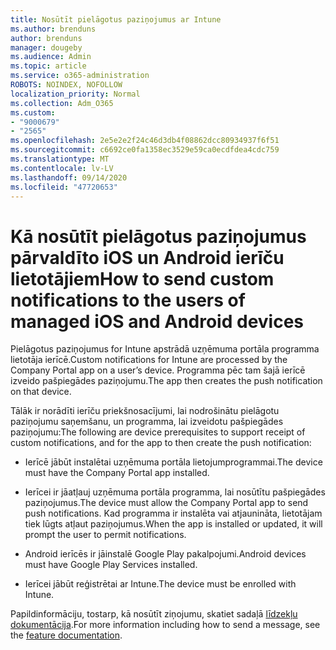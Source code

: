 ```yaml
---
title: Nosūtīt pielāgotus paziņojumus ar Intune
ms.author: brenduns
author: brenduns
manager: dougeby
ms.audience: Admin
ms.topic: article
ms.service: o365-administration
ROBOTS: NOINDEX, NOFOLLOW
localization_priority: Normal
ms.collection: Adm_O365
ms.custom:
- "9000679"
- "2565"
ms.openlocfilehash: 2e5e2e2f24c46d3db4f08862dcc80934937f6f51
ms.sourcegitcommit: c6692ce0fa1358ec3529e59ca0ecdfdea4cdc759
ms.translationtype: MT
ms.contentlocale: lv-LV
ms.lasthandoff: 09/14/2020
ms.locfileid: "47720653"
---
```

# <a name="how-to-send-custom-notifications-to-the-users-of-managed-ios-and-android-devices"></a><span data-ttu-id="bedf1-102">Kā nosūtīt pielāgotus paziņojumus pārvaldīto iOS un Android ierīču lietotājiem</span><span class="sxs-lookup"><span data-stu-id="bedf1-102">How to send custom notifications to the users of managed iOS and Android devices</span></span>

<span data-ttu-id="bedf1-103">Pielāgotus paziņojumus for Intune apstrādā uzņēmuma portāla programma lietotāja ierīcē.</span><span class="sxs-lookup"><span data-stu-id="bedf1-103">Custom notifications for Intune are processed by the Company Portal app on a user’s device.</span></span> <span data-ttu-id="bedf1-104">Programma pēc tam šajā ierīcē izveido pašpiegādes paziņojumu.</span><span class="sxs-lookup"><span data-stu-id="bedf1-104">The app then creates the push notification on that device.</span></span>

<span data-ttu-id="bedf1-105">Tālāk ir norādīti ierīču priekšnosacījumi, lai nodrošinātu pielāgotu paziņojumu saņemšanu, un programma, lai izveidotu pašpiegādes paziņojumu:</span><span class="sxs-lookup"><span data-stu-id="bedf1-105">The following are device prerequisites to support receipt of custom notifications, and for the app to then create the push notification:</span></span>

- <span data-ttu-id="bedf1-106">Ierīcē jābūt instalētai uzņēmuma portāla lietojumprogrammai.</span><span class="sxs-lookup"><span data-stu-id="bedf1-106">The device must have the Company Portal app installed.</span></span>  

- <span data-ttu-id="bedf1-107">Ierīcei ir jāatļauj uzņēmuma portāla programma, lai nosūtītu pašpiegādes paziņojumus.</span><span class="sxs-lookup"><span data-stu-id="bedf1-107">The device must allow the Company Portal app to send push notifications.</span></span> <span data-ttu-id="bedf1-108">Kad programma ir instalēta vai atjaunināta, lietotājam tiek lūgts atļaut paziņojumus.</span><span class="sxs-lookup"><span data-stu-id="bedf1-108">When the app is installed or updated, it will prompt the user to permit notifications.</span></span>

- <span data-ttu-id="bedf1-109">Android ierīcēs ir jāinstalē Google Play pakalpojumi.</span><span class="sxs-lookup"><span data-stu-id="bedf1-109">Android devices must have Google Play Services installed.</span></span>

- <span data-ttu-id="bedf1-110">Ierīcei jābūt reģistrētai ar Intune.</span><span class="sxs-lookup"><span data-stu-id="bedf1-110">The device must be enrolled with Intune.</span></span>

<span data-ttu-id="bedf1-111">Papildinformāciju, tostarp, kā nosūtīt ziņojumu, skatiet sadaļā [līdzekļu dokumentācija](https://docs.microsoft.com/intune/custom-notifications).</span><span class="sxs-lookup"><span data-stu-id="bedf1-111">For more information including how to send a message, see the [feature documentation](https://docs.microsoft.com/intune/custom-notifications).</span></span>
